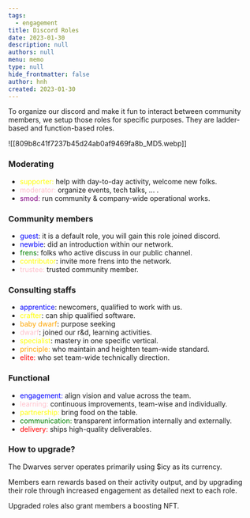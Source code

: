 ```yaml
---
tags: 
  - engagement
title: Discord Roles
date: 2023-01-30
description: null
authors: null
menu: memo
type: null
hide_frontmatter: false
author: hnh
created: 2023-01-30
---
```


To organize our discord and make it fun to interact between community members, we setup those roles for specific purposes. They are ladder-based and function-based roles.

![[809b8c41f7237b45d24ab0af9469fa8b_MD5.webp]]

### Moderating
* <span style='color:yellow'>supporter: </span>help with day-to-day activity, welcome new folks.
* <span style='color:pink'>moderator: </span>organize events, tech talks, ... .
* <span style='color:purple'>smod: </span>run community & company-wide operational works.

### Community members
* <span style='color:blue'>guest</span>: it is a default role, you will gain this role joined discord.
* <span style='color:blue'>newbie</span>: did an introduction within our network.
* <span style='color:green'>frens</span>: folks who active discuss in our public channel.
* <span style='color:yellow'>contributor</span>: invite more frens into the network.
* <span style='color:pink'>trustee: </span>trusted community member.

### Consulting staffs
* <span style='color:blue'>apprentice</span>: newcomers, qualified to work with us.
* <span style='color:yellow'>crafter</span>: can ship qualified software.
* <span style='color:orange'>baby dwarf</span>: purpose seeking
* <span style='color:pink'>dwarf</span>: joined our r&d, learning activities.
* <span style='color:yellow'>specialist</span>: mastery in one specific vertical.
* <span style='color:orange'>principle: </span>who maintain and heighten team-wide standard.
* <span style='color:red'>elite: </span>who set<span style='color:red'> </span>team-wide technically direction.

### Functional
* <span style='color:blue'>engagement: </span>align vision and value across the team.
* <span style='color:pink'>learning: </span>continuous improvements, team-wise and individually.
* <span style='color:yellow'>partnership: </span>bring food on the table.
* <span style='color:green'>communication: </span>transparent information internally and externally.
* <span style='color:red'>delivery: </span>ships high-quality deliverables.

### How to upgrade?
The Dwarves server operates primarily using $icy as its currency. 

Members earn rewards based on their activity output, and by upgrading their role through increased engagement as detailed next to each role. 

Upgraded roles also grant members a boosting NFT.
